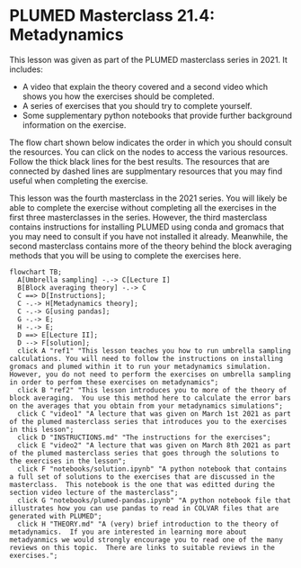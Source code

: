 #  PLUMED Masterclass 21.4: Metadynamics

This lesson was given as part of the PLUMED masterclass series in 2021.  It includes:

* A video that explain the theory covered and a second video which shows you how the exercises should be completed.
* A series of exercises that you should try to complete yourself.
* Some supplementary python notebooks that provide further background information on the exercise.

The flow chart shown below indicates the order in which you should consult the resources.  You can click on the nodes to access the various resources.  Follow the thick black lines for the best results.  The resources that are connected by dashed lines are supplmentary resources that you may find useful when completing the exercise. 

This lesson was the fourth masterclass in the 2021 series.  You will likely be able to complete the exercise without completing all the exercises in the first three masterclasses in the series.  However, the third masterclass contains instructions for installing PLUMED using conda and gromacs that you may need to consult if you have not installed it already.  Meanwhile, the second masterclass contains more of the theory behind the block averaging methods that you will be using to complete the exercises here.

```mermaid
flowchart TB;
  A[Umbrella sampling] -.-> C[Lecture I] 
  B[Block averaging theory] -.-> C
  C ==> D[Instructions];
  C -.-> H[Metadynamics theory];
  C -.-> G[using pandas];
  G -.-> E;
  H -.-> E;
  D ==> E[Lecture II];
  D --> F[solution];
  click A "ref1" "This lesson teaches you how to run umbrella sampling calculations. You will need to follow the instructions on installing gromacs and plumed within it to run your metadynamics simulation. However, you do not need to perform the exercises on umbrella sampling in order to perfom these exercises on metadynamics";
  click B "ref2" "This lesson introduces you to more of the theory of block averaging.  You use this method here to calculate the error bars on the averages that you obtain from your metadynamics simulations";
  click C "video1" "A lecture that was given on March 1st 2021 as part of the plumed masterclass series that introduces you to the exercises in this lesson";
  click D "INSTRUCTIONS.md" "The instructions for the exercises";
  click E "video2" "A lecture that was given on March 8th 2021 as part of the plumed masterclass series that goes through the solutions to the exercises in the lesson";
  click F "notebooks/solution.ipynb" "A python notebook that contains a full set of solutions to the exercises that are discussed in the masterclass.  This notebook is the one that was editted during the section video lecture of the masterclass";
  click G "notebooks/plumed-pandas.ipynb" "A python notebook file that illustrates how you can use pandas to read in COLVAR files that are generated with PLUMED";
  click H "THEORY.md" "A (very) brief introduction to the theory of metadynamics.  If you are interested in learning more about metadyanmics we would strongly encourage you to read one of the many reviews on this topic.  There are links to suitable reviews in the exercises.";
```
